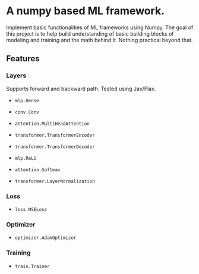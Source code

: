 # A numpy based ML framework.

Implement basic functionalities of ML frameworks using Numpy. The goal of this
project is to help build understanding of basic building blocks of modeling
and training and the math behind it. Nothing practical beyond that.

## Features

### Layers

Supports forward and backward path. Tested using Jax/Flax.

- `mlp.Dense`
- `conv.Conv`
- `attention.MultiHeadAttention`
- `transformer.TransformerEncoder`
- `transformer.TransformerDecoder`

- `mlp.ReLU`
- `attention.Softmax`

- `transformer.LayerNormalization`

### Loss

- `loss.MSELoss`

### Optimizer

- `optimizer.AdamOptimizer`

### Training

- `train.Trainer`


